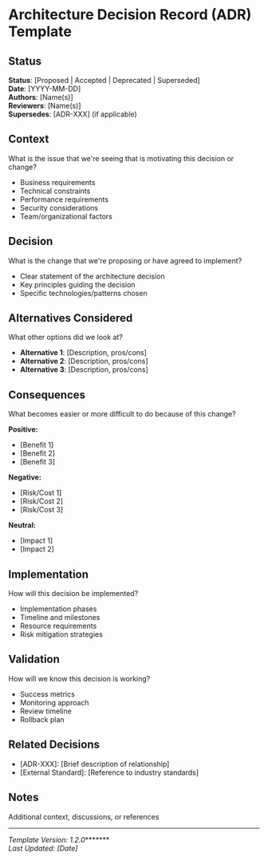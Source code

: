# Architecture Decision Record (ADR) Template

## Status

**Status**: [Proposed | Accepted | Deprecated | Superseded]  
**Date**: [YYYY-MM-DD]  
**Authors**: [Name(s)]  
**Reviewers**: [Name(s)]  
**Supersedes**: [ADR-XXX] (if applicable)  

## Context
What is the issue that we're seeing that is motivating this decision or change?
- Business requirements
- Technical constraints
- Performance requirements
- Security considerations
- Team/organizational factors

## Decision
What is the change that we're proposing or have agreed to implement?
- Clear statement of the architecture decision
- Key principles guiding the decision
- Specific technologies/patterns chosen

## Alternatives Considered
What other options did we look at?
- **Alternative 1**: [Description, pros/cons]
- **Alternative 2**: [Description, pros/cons]
- **Alternative 3**: [Description, pros/cons]

## Consequences
What becomes easier or more difficult to do because of this change?

**Positive:**
- [Benefit 1]
- [Benefit 2]
- [Benefit 3]

**Negative:**
- [Risk/Cost 1]
- [Risk/Cost 2]
- [Risk/Cost 3]

**Neutral:**
- [Impact 1]
- [Impact 2]

## Implementation
How will this decision be implemented?
- Implementation phases
- Timeline and milestones
- Resource requirements
- Risk mitigation strategies

## Validation
How will we know this decision is working?
- Success metrics
- Monitoring approach
- Review timeline
- Rollback plan

## Related Decisions
- [ADR-XXX]: [Brief description of relationship]
- [External Standard]: [Reference to industry standards]

## Notes
Additional context, discussions, or references

---
*Template Version: 1.2.0********  
*Last Updated: [Date]*